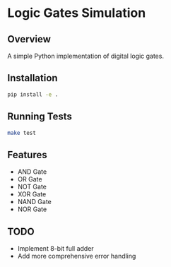 # Logic Gates Simulation

## Overview
A simple Python implementation of digital logic gates.

## Installation
```bash
pip install -e .
```

## Running Tests
```bash
make test
```

## Features
- AND Gate
- OR Gate
- NOT Gate
- XOR Gate
- NAND Gate
- NOR Gate

## TODO
- Implement 8-bit full adder
- Add more comprehensive error handling